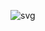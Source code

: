 

![svg](https://raw.githubusercontent.com/yoshi389111/github-profile-3d-contrib/main/docs/demo/profile-night-view.svg)